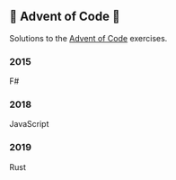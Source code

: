 ## 🎅 Advent of Code 🎅 

Solutions to the [Advent of Code](https://adventofcode.com/ "Advent of Code") exercises.

### 2015
F#

### 2018
JavaScript
 
### 2019 
Rust
